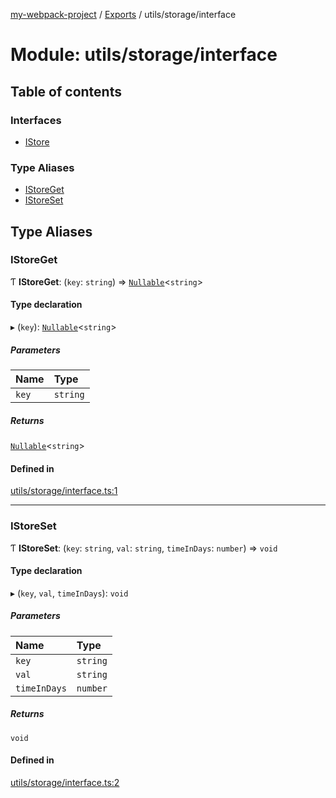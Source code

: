 [my-webpack-project](../README.md) / [Exports](../modules.md) / utils/storage/interface

# Module: utils/storage/interface

## Table of contents

### Interfaces

- [IStore](../interfaces/utils_storage_interface.IStore.md)

### Type Aliases

- [IStoreGet](utils_storage_interface.md#istoreget)
- [IStoreSet](utils_storage_interface.md#istoreset)

## Type Aliases

### IStoreGet

Ƭ **IStoreGet**: (`key`: `string`) => [`Nullable`](global.md#nullable)<`string`\>

#### Type declaration

▸ (`key`): [`Nullable`](global.md#nullable)<`string`\>

##### Parameters

| Name | Type |
| :------ | :------ |
| `key` | `string` |

##### Returns

[`Nullable`](global.md#nullable)<`string`\>

#### Defined in

[utils/storage/interface.ts:1](https://github.com/hitendrarao/location/blob/56352cf/src/utils/storage/interface.ts#L1)

___

### IStoreSet

Ƭ **IStoreSet**: (`key`: `string`, `val`: `string`, `timeInDays`: `number`) => `void`

#### Type declaration

▸ (`key`, `val`, `timeInDays`): `void`

##### Parameters

| Name | Type |
| :------ | :------ |
| `key` | `string` |
| `val` | `string` |
| `timeInDays` | `number` |

##### Returns

`void`

#### Defined in

[utils/storage/interface.ts:2](https://github.com/hitendrarao/location/blob/56352cf/src/utils/storage/interface.ts#L2)
